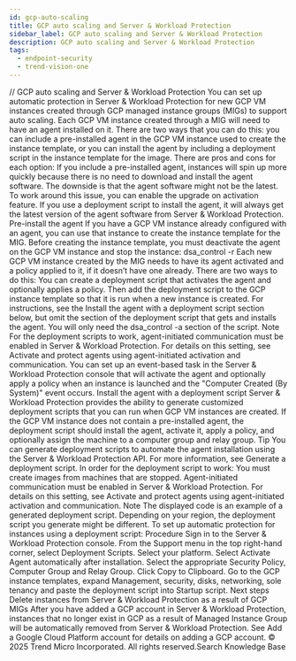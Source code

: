```yaml
---
id: gcp-auto-scaling
title: GCP auto scaling and Server & Workload Protection
sidebar_label: GCP auto scaling and Server & Workload Protection
description: GCP auto scaling and Server & Workload Protection
tags:
  - endpoint-security
  - trend-vision-one
---
```


/*<![CDATA[*/ $('#title').html($('meta[name=map-description]').attr('content')); /*]]>*/ GCP auto scaling and Server & Workload Protection You can set up automatic protection in Server & Workload Protection for new GCP VM instances created through GCP managed instance groups (MIGs) to support auto scaling. Each GCP VM instance created through a MIG will need to have an agent installed on it. There are two ways that you can do this: you can include a pre-installed agent in the GCP VM instance used to create the instance template, or you can install the agent by including a deployment script in the instance template for the image. There are pros and cons for each option: If you include a pre-installed agent, instances will spin up more quickly because there is no need to download and install the agent software. The downside is that the agent software might not be the latest. To work around this issue, you can enable the upgrade on activation feature. If you use a deployment script to install the agent, it will always get the latest version of the agent software from Server & Workload Protection. Pre-install the agent If you have a GCP VM instance already configured with an agent, you can use that instance to create the instance template for the MIG. Before creating the instance template, you must deactivate the agent on the GCP VM instance and stop the instance: dsa_control -r Each new GCP VM instance created by the MIG needs to have its agent activated and a policy applied to it, if it doesn’t have one already. There are two ways to do this: You can create a deployment script that activates the agent and optionally applies a policy. Then add the deployment script to the GCP instance template so that it is run when a new instance is created. For instructions, see the Install the agent with a deployment script section below, but omit the section of the deployment script that gets and installs the agent. You will only need the dsa_control -a section of the script. Note For the deployment scripts to work, agent-initiated communication must be enabled in Server & Workload Protection. For details on this setting, see Activate and protect agents using agent-initiated activation and communication. You can set up an event-based task in the Server & Workload Protection console that will activate the agent and optionally apply a policy when an instance is launched and the "Computer Created (By System)" event occurs. Install the agent with a deployment script Server & Workload Protection provides the ability to generate customized deployment scripts that you can run when GCP VM instances are created. If the GCP VM instance does not contain a pre-installed agent, the deployment script should install the agent, activate it, apply a policy, and optionally assign the machine to a computer group and relay group. Tip You can generate deployment scripts to automate the agent installation using the Server & Workload Protection API. For more information, see Generate a deployment script. In order for the deployment script to work: You must create images from machines that are stopped. Agent-initiated communication must be enabled in Server & Workload Protection. For details on this setting, see Activate and protect agents using agent-initiated activation and communication. Note The displayed code is an example of a generated deployment script. Depending on your region, the deployment script you generate might be different. To set up automatic protection for instances using a deployment script: Procedure Sign in to the Server & Workload Protection console. From the Support menu in the top right-hand corner, select Deployment Scripts. Select your platform. Select Activate Agent automatically after installation. Select the appropriate Security Policy, Computer Group and Relay Group. Click Copy to Clipboard. Go to the GCP instance templates, expand Management, security, disks, networking, sole tenancy and paste the deployment script into Startup script. Next steps Delete instances from Server & Workload Protection as a result of GCP MIGs After you have added a GCP account in Server & Workload Protection, instances that no longer exist in GCP as a result of Managed Instance Group will be automatically removed from Server & Workload Protection. See Add a Google Cloud Platform account for details on adding a GCP account. © 2025 Trend Micro Incorporated. All rights reserved.Search Knowledge Base
